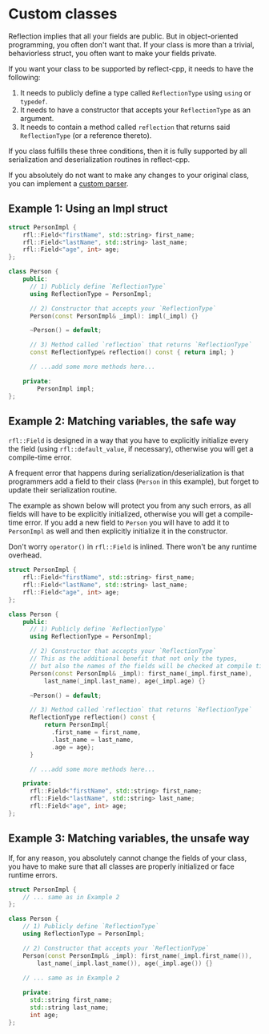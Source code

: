 # Custom classes

Reflection implies that all your fields are public. But in object-oriented programming, you often don't want
that. If your class is more than a trivial, behaviorless struct, you often want to make your fields private.

If you want your class to be supported by reflect-cpp, it needs to have the following:

1) It needs to publicly define a type called `ReflectionType` using `using` or `typedef`.
2) It needs to have a constructor that accepts your `ReflectionType` as an argument.
3) It needs to contain a method called `reflection` that returns said `ReflectionType` (or a reference thereto).

If you class fulfills these three conditions, then it is fully supported by all serialization and deserialization
routines in reflect-cpp.

If you absolutely do not want to make any changes to your original class, you can implement a [custom parser](https://github.com/getml/reflect-cpp/blob/main/docs/custom_parser.md).

## Example 1: Using an Impl struct

```cpp
struct PersonImpl {
    rfl::Field<"firstName", std::string> first_name;
    rfl::Field<"lastName", std::string> last_name;
    rfl::Field<"age", int> age;
};

class Person {
    public:
      // 1) Publicly define `ReflectionType`
      using ReflectionType = PersonImpl;

      // 2) Constructor that accepts your `ReflectionType`
      Person(const PersonImpl& _impl): impl(_impl) {}

      ~Person() = default;

      // 3) Method called `reflection` that returns `ReflectionType`
      const ReflectionType& reflection() const { return impl; }

      // ...add some more methods here...

    private:
        PersonImpl impl;
};
```

## Example 2: Matching variables, the safe way

`rfl::Field` is designed in a way that you have to explicitly initialize
every the field (using `rfl::default_value`, if necessary), otherwise
you will get a compile-time error. 

A frequent error that happens during serialization/deserialization is that programmers
add a field to their class (`Person` in this example), but forget to update
their serialization routine.

The example as shown below will protect you from any such errors, as all 
fields will have to be explicitly initialized, otherwise you will get a 
compile-time error. If you add a new field to `Person` you will have to
add it to `PersonImpl` as well and then explicitly initialize it in the 
constructor.

Don't worry `operator()` in `rfl::Field` is inlined. There won't be any 
runtime overhead.

```cpp
struct PersonImpl {
    rfl::Field<"firstName", std::string> first_name;
    rfl::Field<"lastName", std::string> last_name;
    rfl::Field<"age", int> age;
};

class Person {
    public:
      // 1) Publicly define `ReflectionType`
      using ReflectionType = PersonImpl;

      // 2) Constructor that accepts your `ReflectionType`
      // This as the additional benefit that not only the types,
      // but also the names of the fields will be checked at compile time.
      Person(const PersonImpl& _impl): first_name(_impl.first_name),
          last_name(_impl.last_name), age(_impl.age) {}

      ~Person() = default;

      // 3) Method called `reflection` that returns `ReflectionType`
      ReflectionType reflection() const {
          return PersonImpl{
            .first_name = first_name,
            .last_name = last_name,
            .age = age};
      }

      // ...add some more methods here...

    private:
      rfl::Field<"firstName", std::string> first_name;
      rfl::Field<"lastName", std::string> last_name;
      rfl::Field<"age", int> age;
};
```

## Example 3: Matching variables, the unsafe way

If, for any reason, you absolutely cannot change the fields
of your class, you have to make sure that all classes are properly
initialized or face runtime errors.

```cpp
struct PersonImpl {
    // ... same as in Example 2
};

class Person {
    // 1) Publicly define `ReflectionType`
    using ReflectionType = PersonImpl;

    // 2) Constructor that accepts your `ReflectionType`
    Person(const PersonImpl& _impl): first_name(_impl.first_name()),
        last_name(_impl.last_name()), age(_impl.age()) {}

    // ... same as in Example 2
    
    private:
      std::string first_name;
      std::string last_name;
      int age;
};
```
